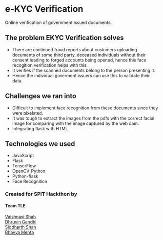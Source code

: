 # e-KYC Verification
Online verification of government issued documents.

## The problem EKYC Verification solves
- There are continued fraud reports about customers uploading documents of some third party, deceased individuals without their consent leading to forged accounts being opened, hence this face recogition verification helps with this.
- It verifies if the scanned documents belong to the person presenting it.
- Hence the individual goverment issuers can use this to validate their data.

## Challenges we ran into
- Difficult to implement face recognition from these documents since they were pixelated.
- It was tough to extract the images from the pdfs with the correct facial image for comparing with the image captured by the web cam.
- Integrating flask with HTML

## Technologies we used
- JavaScript
- Flask
- TensorFlow
- OpenCV-Python
- Python-flask
- Face Recognition

### Created for SPIT Hackthon by
#### Team TLE <br>
[Vaishnavi Shah](https://github.com/vaishnavirshah) <br>
[Dhruvin Gandhi](https://github.com/dhruvin5) <br>
[Siddharth Shah](https://github.com/sid-1207) <br>
[Bhavya Mehta](https://github.com/bhavya092)
